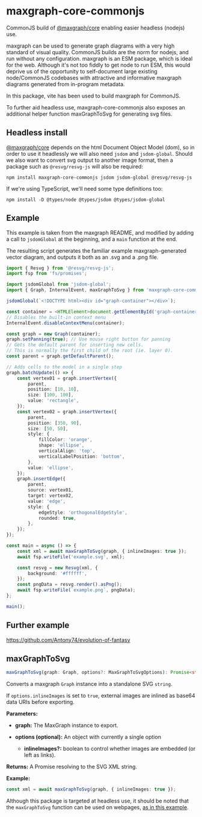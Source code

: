 # maxgraph-core-commonjs

CommonJS build of [@maxgraph/core](https://www.npmjs.com/package/@maxgraph/core) enabling easier headless (nodejs) use.

maxgraph can be used to generate graph diagrams with a very high standard of visual quality.  CommonJS builds are the norm for nodejs, and run without any configuration.  maxgraph is an ESM package, which is ideal for the web.  Although it's not too fiddly to get node to run ESM, this would deprive us of the opportunity to self-document large existing node/CommonJS codebases with attractive and informative maxgraph diagrams generated from in-program metadata.

In this package, vite has been used to build maxgraph for CommonJS.

To further aid headless use, maxgraph-core-commonjs also exposes an additional helper function maxGraphToSvg for generating svg files.

## Headless install

[@maxgraph/core](https://www.npmjs.com/package/@maxgraph/core) depends on the html Document Object Model (dom), so in order to use it headlessly we will also need `jsdom` and `jsdom-global`.  Should we also want to convert svg output to another image format, then a package such as `@resvg/resvg-js` will also be required:

    npm install maxgraph-core-commonjs jsdom jsdom-global @resvg/resvg-js

If we're using TypeScript, we'll need some type definitions too:

    npm install -D @types/node @types/jsdom @types/jsdom-global

## Example

This example is taken from the maxgraph README, and modified by adding a call to `jsdomGlobal` at the beginning, and a `main` function at the end.

The resulting script generates the familiar example maxgraph-generated vector diagram, and outputs it both as an .svg and a .png file.

``` typescript
import { Resvg } from '@resvg/resvg-js';
import fsp from 'fs/promises';

import jsdomGlobal from 'jsdom-global';
import { Graph, InternalEvent, maxGraphToSvg } from 'maxgraph-core-commonjs';

jsdomGlobal(`<!DOCTYPE html><div id="graph-container"></div>`);

const container = <HTMLElement>document.getElementById('graph-container');
// Disables the built-in context menu
InternalEvent.disableContextMenu(container);

const graph = new Graph(container);
graph.setPanning(true); // Use mouse right button for panning
// Gets the default parent for inserting new cells.
// This is normally the first child of the root (ie. layer 0).
const parent = graph.getDefaultParent();

// Adds cells to the model in a single step
graph.batchUpdate(() => {
    const vertex01 = graph.insertVertex({
        parent,
        position: [10, 10],
        size: [100, 100],
        value: 'rectangle',
    });
    const vertex02 = graph.insertVertex({
        parent,
        position: [350, 90],
        size: [50, 50],
        style: {
            fillColor: 'orange',
            shape: 'ellipse',
            verticalAlign: 'top',
            verticalLabelPosition: 'bottom',
        },
        value: 'ellipse',
    });
    graph.insertEdge({
        parent,
        source: vertex01,
        target: vertex02,
        value: 'edge',
        style: {
            edgeStyle: 'orthogonalEdgeStyle',
            rounded: true,
        },
    });
});

const main = async () => {
    const xml = await maxGraphToSvg(graph, { inlineImages: true });
    await fsp.writeFile('example.svg', xml);

    const resvg = new Resvg(xml, {
        background: '#ffffff',
    });
    const pngData = resvg.render().asPng();
    await fsp.writeFile(`example.png`, pngData);
};

main();
```

## Further example

https://github.com/Antony74/evolution-of-fantasy

## maxGraphToSvg

```` typescript
maxGraphToSvg(graph: Graph, options?: MaxGraphToSvgOptions): Promise<string>
````

Converts a maxgraph `Graph` instance into a standalone SVG `string`.

If `options.inlineImages` is set to `true`, external images are inlined as base64 data URIs before exporting.

**Parameters:**

* **graph:** The MaxGraph instance to export.

* **options (optional):** An object with currently a single option

    - **inlineImages?:** boolean to control whether images are embedded (or left as links).

**Returns:** A Promise<string> resolving to the SVG XML string.

**Example:** 

``` typescript
const xml = await maxGraphToSvg(graph, { inlineImages: true });
```

Although this package is targeted at headless use, it should be noted that the `maxGraphToSvg` function can be used on webpages, [as in this example](https://antony74.github.io/evolution-of-fantasy/dist/).